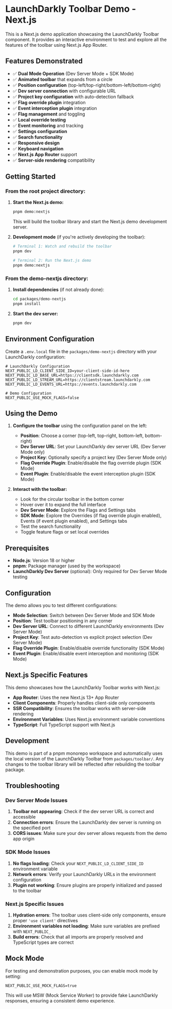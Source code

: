 # LaunchDarkly Toolbar Demo - Next.js

This is a Next.js demo application showcasing the LaunchDarkly Toolbar component. It provides an interactive environment to test and explore all the features of the toolbar using Next.js App Router.

## Features Demonstrated

- ✅ **Dual Mode Operation** (Dev Server Mode + SDK Mode)
- ✅ **Animated toolbar** that expands from a circle
- ✅ **Position configuration** (top-left/top-right/bottom-left/bottom-right)
- ✅ **Dev server connection** with configurable URL
- ✅ **Project key configuration** with auto-detection fallback
- ✅ **Flag override plugin** integration
- ✅ **Event interception plugin** integration
- ✅ **Flag management** and toggling
- ✅ **Local override testing**
- ✅ **Event monitoring** and tracking
- ✅ **Settings configuration**
- ✅ **Search functionality**
- ✅ **Responsive design**
- ✅ **Keyboard navigation**
- ✅ **Next.js App Router** support
- ✅ **Server-side rendering** compatibility

## Getting Started

### From the root project directory:

1. **Start the Next.js demo:**

   ```bash
   pnpm demo:nextjs
   ```

   This will build the toolbar library and start the Next.js demo development server.

2. **Development mode** (if you're actively developing the toolbar):

   ```bash
   # Terminal 1: Watch and rebuild the toolbar
   pnpm dev

   # Terminal 2: Run the Next.js demo
   pnpm demo:nextjs
   ```

### From the demo-nextjs directory:

1. **Install dependencies** (if not already done):

   ```bash
   cd packages/demo-nextjs
   pnpm install
   ```

2. **Start the dev server:**
   ```bash
   pnpm dev
   ```

## Environment Configuration

Create a `.env.local` file in the `packages/demo-nextjs` directory with your LaunchDarkly configuration:

```env
# LaunchDarkly Configuration
NEXT_PUBLIC_LD_CLIENT_SIDE_ID=your-client-side-id-here
NEXT_PUBLIC_LD_BASE_URL=https://clientsdk.launchdarkly.com
NEXT_PUBLIC_LD_STREAM_URL=https://clientstream.launchdarkly.com
NEXT_PUBLIC_LD_EVENTS_URL=https://events.launchdarkly.com

# Demo Configuration
NEXT_PUBLIC_USE_MOCK_FLAGS=false
```

## Using the Demo

1. **Configure the toolbar** using the configuration panel on the left:
   - **Position**: Choose a corner (top-left, top-right, bottom-left, bottom-right)
   - **Dev Server URL**: Set your LaunchDarkly dev server URL (Dev Server Mode only)
   - **Project Key**: Optionally specify a project key (Dev Server Mode only)
   - **Flag Override Plugin**: Enable/disable the flag override plugin (SDK Mode)
   - **Event Plugin**: Enable/disable the event interception plugin (SDK Mode)

2. **Interact with the toolbar:**
   - Look for the circular toolbar in the bottom corner
   - Hover over it to expand the full interface
   - **Dev Server Mode**: Explore the Flags and Settings tabs
   - **SDK Mode**: Explore the Overrides (if flag override plugin enabled), Events (if event plugin enabled), and Settings tabs
   - Test the search functionality
   - Toggle feature flags or set local overrides

## Prerequisites

- **Node.js**: Version 18 or higher
- **pnpm**: Package manager (used by the workspace)
- **LaunchDarkly Dev Server** (optional): Only required for Dev Server Mode testing

## Configuration

The demo allows you to test different configurations:

- **Mode Selection**: Switch between Dev Server Mode and SDK Mode
- **Position**: Test toolbar positioning in any corner
- **Dev Server URL**: Connect to different LaunchDarkly environments (Dev Server Mode)
- **Project Key**: Test auto-detection vs explicit project selection (Dev Server Mode)
- **Flag Override Plugin**: Enable/disable override functionality (SDK Mode)
- **Event Plugin**: Enable/disable event interception and monitoring (SDK Mode)

## Next.js Specific Features

This demo showcases how the LaunchDarkly Toolbar works with Next.js:

- **App Router**: Uses the new Next.js 13+ App Router
- **Client Components**: Properly handles client-side only components
- **SSR Compatibility**: Ensures the toolbar works with server-side rendering
- **Environment Variables**: Uses Next.js environment variable conventions
- **TypeScript**: Full TypeScript support with Next.js

## Development

This demo is part of a pnpm monorepo workspace and automatically uses the local version of the LaunchDarkly Toolbar from `packages/toolbar/`. Any changes to the toolbar library will be reflected after rebuilding the toolbar package.

## Troubleshooting

### Dev Server Mode Issues

1. **Toolbar not appearing**: Check if the dev server URL is correct and accessible
2. **Connection errors**: Ensure the LaunchDarkly dev server is running on the specified port
3. **CORS issues**: Make sure your dev server allows requests from the demo app origin

### SDK Mode Issues

1. **No flags loading**: Check your `NEXT_PUBLIC_LD_CLIENT_SIDE_ID` environment variable
2. **Network errors**: Verify your LaunchDarkly URLs in the environment configuration
3. **Plugin not working**: Ensure plugins are properly initialized and passed to the toolbar

### Next.js Specific Issues

1. **Hydration errors**: The toolbar uses client-side only components, ensure proper `'use client'` directives
2. **Environment variables not loading**: Make sure variables are prefixed with `NEXT_PUBLIC_`
3. **Build errors**: Check that all imports are properly resolved and TypeScript types are correct

## Mock Mode

For testing and demonstration purposes, you can enable mock mode by setting:

```env
NEXT_PUBLIC_USE_MOCK_FLAGS=true
```

This will use MSW (Mock Service Worker) to provide fake LaunchDarkly responses, ensuring a consistent demo experience.
